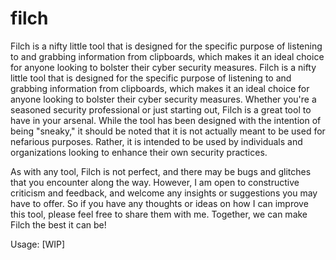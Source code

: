 # filch
Filch is a nifty little tool that is designed for the specific purpose of listening to and grabbing information from clipboards, which makes it an ideal choice for anyone looking to bolster their cyber security measures. Filch is a nifty little tool that is designed for the specific purpose of listening to and grabbing information from clipboards, which makes it an ideal choice for anyone looking to bolster their cyber security measures. Whether you're a seasoned security professional or just starting out, Filch is a great tool to have in your arsenal. While the tool has been designed with the intention of being "sneaky," it should be noted that it is not actually meant to be used for nefarious purposes. Rather, it is intended to be used by individuals and organizations looking to enhance their own security practices.

As with any tool, Filch is not perfect, and there may be bugs and glitches that you encounter along the way. However, I am open to constructive criticism and feedback, and welcome any insights or suggestions you may have to offer. So if you have any thoughts or ideas on how I can improve this tool, please feel free to share them with me. Together, we can make Filch the best it can be!

Usage: [WIP]
